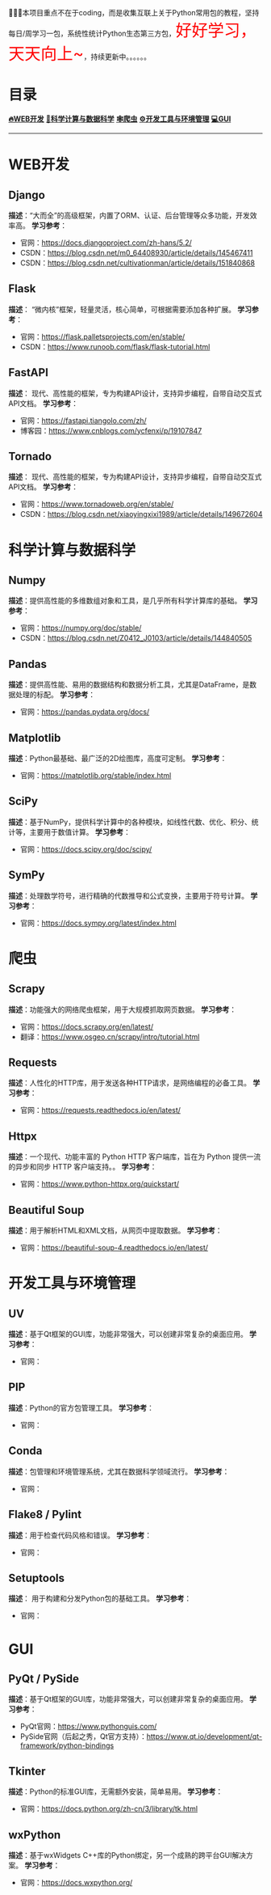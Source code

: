 🎯🎯🎯本项目重点不在于coding，而是收集互联上关于Python常用包的教程，坚持每日/周学习一包，系统性统计Python生态第三方包，<font size=6.5 color='red'>好好学习，天天向上~</font>，持续更新中。。。。。。



# 目录

**[🔥WEB开发](#WEB开发)**
**[🚀科学计算与数据科学](#科学计算与数据科学)**
**[🕸️爬虫](#爬虫)**
**[⚙️开发工具与环境管理](#开发工具与环境管理)**
**[💻GUI](#GUI)**



---

# WEB开发

## Django

**描述**：“大而全”的高级框架，内置了ORM、认证、后台管理等众多功能，开发效率高。
**学习参考**：
- 官网：https://docs.djangoproject.com/zh-hans/5.2/
- CSDN：https://blog.csdn.net/m0_64408930/article/details/145467411
- CSDN：https://blog.csdn.net/cultivationman/article/details/151840868

## Flask

**描述**： “微内核”框架，轻量灵活，核心简单，可根据需要添加各种扩展。
**学习参考**：
- 官网：https://flask.palletsprojects.com/en/stable/
- CSDN：https://www.runoob.com/flask/flask-tutorial.html

## FastAPI

**描述**：  现代、高性能的框架，专为构建API设计，支持异步编程，自带自动交互式API文档。
**学习参考**：
- 官网：https://fastapi.tiangolo.com/zh/
- 博客园：https://www.cnblogs.com/ycfenxi/p/19107847

## Tornado

**描述**：  现代、高性能的框架，专为构建API设计，支持异步编程，自带自动交互式API文档。
**学习参考**：
- 官网：https://www.tornadoweb.org/en/stable/
- CSDN：https://blog.csdn.net/xiaoyingxixi1989/article/details/149672604

# 科学计算与数据科学
## Numpy

**描述**：提供高性能的多维数组对象和工具，是几乎所有科学计算库的基础。
**学习参考**：
- 官网：https://numpy.org/doc/stable/
- CSDN：https://blog.csdn.net/Z0412_J0103/article/details/144840505

## Pandas

**描述**：提供高性能、易用的数据结构和数据分析工具，尤其是DataFrame，是数据处理的标配。
**学习参考**：
- 官网：https://pandas.pydata.org/docs/

## Matplotlib

**描述**：Python最基础、最广泛的2D绘图库，高度可定制。
**学习参考**：
- 官网：https://matplotlib.org/stable/index.html

## SciPy

**描述**：基于NumPy，提供科学计算中的各种模块，如线性代数、优化、积分、统计等，主要用于数值计算。
**学习参考**：
- 官网：https://docs.scipy.org/doc/scipy/


## SymPy

**描述**：处理数学符号，进行精确的代数推导和公式变换，主要用于符号计算。
**学习参考**：
- 官网：https://docs.sympy.org/latest/index.html


# 爬虫
## Scrapy

**描述**：功能强大的网络爬虫框架，用于大规模抓取网页数据。
**学习参考**：
- 官网：https://docs.scrapy.org/en/latest/
- 翻译：https://www.osgeo.cn/scrapy/intro/tutorial.html

## Requests

**描述**：人性化的HTTP库，用于发送各种HTTP请求，是网络编程的必备工具。
**学习参考**：
- 官网：https://requests.readthedocs.io/en/latest/

## Httpx

**描述**：一个现代、功能丰富的 Python HTTP 客户端库，旨在为 Python 提供一流的异步和同步 HTTP 客户端支持。。
**学习参考**：
- 官网：https://www.python-httpx.org/quickstart/

## Beautiful Soup

**描述**：用于解析HTML和XML文档，从网页中提取数据。
**学习参考**：
- 官网：https://beautiful-soup-4.readthedocs.io/en/latest/


# 开发工具与环境管理

## UV

**描述**：基于Qt框架的GUI库，功能非常强大，可以创建非常复杂的桌面应用。
**学习参考**：
- 官网：

## PIP

**描述**：Python的官方包管理工具。
**学习参考**：
- 官网：

## Conda

**描述**：包管理和环境管理系统，尤其在数据科学领域流行。
**学习参考**：
- 官网：

## Flake8 / Pylint

**描述**：用于检查代码风格和错误。
**学习参考**：
- 官网：

## Setuptools

**描述**： 用于构建和分发Python包的基础工具。
**学习参考**：
- 官网：


# GUI

## PyQt / PySide

**描述**：基于Qt框架的GUI库，功能非常强大，可以创建非常复杂的桌面应用。
**学习参考**：
- PyQt官网：https://www.pythonguis.com/
- PySide官网（后起之秀，Qt官方支持）：https://www.qt.io/development/qt-framework/python-bindings

## Tkinter

**描述**：Python的标准GUI库，无需额外安装，简单易用。
**学习参考**：
- 官网：https://docs.python.org/zh-cn/3/library/tk.html

## wxPython

**描述**：基于wxWidgets C++库的Python绑定，另一个成熟的跨平台GUI解决方案。
**学习参考**：
- 官网：https://docs.wxpython.org/